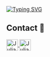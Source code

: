 [![Typing SVG](https://readme-typing-svg.herokuapp.com?color=%23417C9F&size=32&vCenter=true&height=35&lines=Hello+World)](https://git.io/typing-svg)

## Contact :speech_balloon:
<p align="left">
    <a href="mailto:julianoseusdev@gmail.com">
    <img align="center" alt="Juliano's Gmail" height="30px" src="https://img.shields.io/badge/Gmail-EA4335?style=for-the-badge&logo=Gmail&logoColor=white" />
  </a>
  <a href="https://www.linkedin.com/in/juliano-seus-89619a19b" target="_blank">
    <img align="center" alt="Juliano's Linkedin" height="30px" src="https://img.shields.io/badge/Linkedin-0A66C2?style=for-the-badge&logo=Linkedin&logoColor=white" />
  </a>
</p>

<!--
**JdSeus/JdSeus** is a ✨ _special_ ✨ repository because its `README.md` (this file) appears on your GitHub profile.

Here are some ideas to get you started:

- 🔭 I’m currently working on ...
- 🌱 I’m currently learning ...
- 👯 I’m looking to collaborate on ...
- 🤔 I’m looking for help with ...
- 💬 Ask me about ...
- 📫 How to reach me: ...
- 😄 Pronouns: ...
- ⚡ Fun fact: ...
-->
